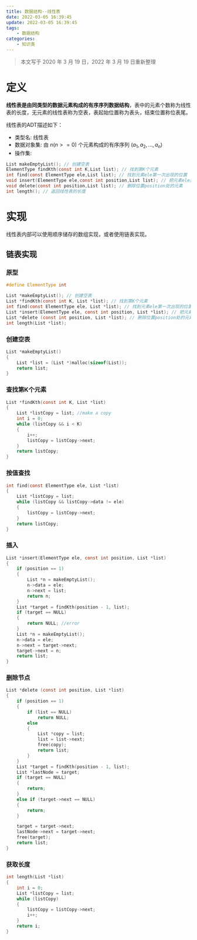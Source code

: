 ```yaml
---
title: 数据结构--线性表
date: 2022-03-05 16:39:45
update: 2022-03-05 16:39:45
tags:
    - 数据结构
categories:
    - 知识类
---
```


> 本文写于 2020 年 3 月 19 日，2022 年 3 月 19 日重新整理

<!--more-->

# 定义

**线性表是由同类型的数据元素构成的有序序列数据结构**，表中的元素个数称为线性表的长度，无元素的线性表称为空表，表起始位置称为表头，结束位置称位表尾。

线性表的ADT描述如下：

- 类型名: 线性表
- 数据对象集: 由 $n(n >= 0)$ 个元素构成的有序序列 $(a_1, a_2, ..., a_n)$
- 操作集: 
```c
List makeEmptyList(); // 创建空表
ElementType findKth(const int K,List list); // 找到第K个元素
int find(const ElementType ele,List list); // 找到元素ele第一次出现的位置
void insert(ElementType ele,const int position,List list); // 把元素ele插入position位置的前面
void delete(const int position,List list); // 删除位置position处的元素
int length(); // 返回线性表的长度
```

# 实现

线性表内部可以使用顺序储存的数组实现，或者使用链表实现。

## 链表实现

### 原型

```c
#define ElementType int

List *makeEmptyList(); // 创建空表
List *findKth(const int K, List *list); // 找到第K个元素
int find(const ElementType ele, List *list); // 找到元素ele第一次出现的位置
List *insert(ElementType ele, const int position, List *list); // 把元素ele插入position位置的前面
List *delete (const int position, List *list); // 删除位置position处的元素
int length(List *list);
```

### 创建空表

```c
List *makeEmptyList()
{
    List *list = (List *)malloc(sizeof(List));
    return list;
}
```

### 查找第K个元素

```c
List *findKth(const int K, List *list)
{
    List *listCopy = list; //make a copy
    int i = 0;
    while (listCopy && i < K)
    {
        i++;
        listCopy = listCopy->next;
    }
    return listCopy;
}
```

### 按值查找

```c
int find(const ElementType ele, List *list)
{
    List *listCopy = list;
    while (listCopy && listCopy->data != ele)
    {
        listCopy = listCopy->next;
    }
    return listCopy;
}
```

### 插入

```c
List *insert(ElementType ele, const int position, List *list)
{
    if (position == 1)
    {
        List *n = makeEmptyList();
        n->data = ele;
        n->next = list;
        return n;
    }
    List *target = findKth(position - 1, list);
    if (target == NULL)
    {
        return NULL; //error
    }
    List *n = makeEmptyList();
    n->data = ele;
    n->next = target->next;
    target->next = n;
    return list;
}
```

### 删除节点

```c
List *delete (const int position, List *list)
{
    if (position == 1)
    {
        if (list == NULL)
            return NULL;
        else
        {
            List *copy = list;
            list = list->next;
            free(copy);
            return list;
        }
    }
    List *target = findKth(position - 1, list);
    List *lastNode = target;
    if (target == NULL)
    {
        return;
    }
    else if (target->next == NULL)
    {
        return;
    }

    target = target->next;
    lastNode->next = target->next;
    free(target);
    return list;
}
```

### 获取长度

```c
int length(List *list)
{
    int i = 0;
    List *listCopy = list;
    while (listCopy)
    {
        listCopy = listCopy->next;
        i++;
    }
    return i;
}
```